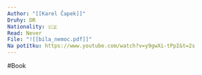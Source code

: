 ```yaml
---
Author: "[[Karel Čapek]]"
Druhy: DR
Nationality: 🇨🇿
Read: Never
File: "![[bila_nemoc.pdf]]"
Na potítku: https://www.youtube.com/watch?v=y9gwXi-tPpI&t=2s
---
```

#Book
